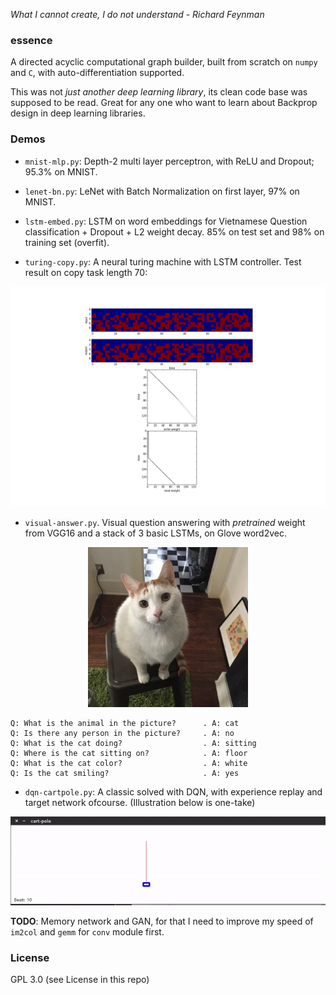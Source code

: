 *What I cannot create, I do not understand - Richard Feynman*

### essence

A directed acyclic computational graph builder, built from scratch on `numpy` and `C`, with auto-differentiation supported.

This was not *just another deep learning library*, its clean code base was supposed to be read. Great for any one who want to learn about Backprop design in deep learning libraries.

### Demos

- `mnist-mlp.py`: Depth-2 multi layer perceptron, with ReLU and Dropout; 95.3% on MNIST.

- `lenet-bn.py`: LeNet with Batch Normalization on first layer, 97% on MNIST.

- `lstm-embed.py`: LSTM on word embeddings for Vietnamese Question classification + Dropout + L2 weight decay. 85% on test set and 98% on training set (overfit).

- `turing-copy.py`: A neural turing machine with LSTM controller. Test result on copy task length 70:

![img](turing.png)

- `visual-answer.py`. Visual question answering with *pretrained* weight from VGG16 and a stack of 3 basic LSTMs, on Glove word2vec.

<p align="center"> <img src="test.jpg"/> </p>

```
Q: What is the animal in the picture?      . A: cat
Q: Is there any person in the picture?     . A: no
Q: What is the cat doing?                  . A: sitting
Q: Where is the cat sitting on?            . A: floor
Q: What is the cat color?                  . A: white
Q: Is the cat smiling?                     . A: yes
```

- `dqn-cartpole.py`: A classic solved with DQN, with experience replay and target network ofcourse. (Illustration below is one-take)

<p align="center"> <img src="demo_cartpole.gif"/> </p>

**TODO**: Memory network and GAN, for that I need to improve my speed of `im2col` and `gemm` for `conv` module first.

### License
GPL 3.0 (see License in this repo)